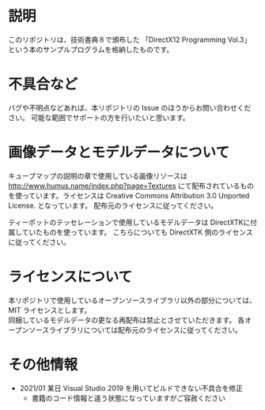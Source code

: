 # 説明

このリポジトリは、技術書典８で頒布した
「DirectX12 Programming Vol.3」という本のサンプルプログラムを格納したものです。

# 不具合など

バグや不明点などあれば、本リポジトリの Issue のほうからお問い合わせください。
可能な範囲でサポートの方を行いたいと思います。

# 画像データとモデルデータについて

キューブマップの説明の章で使用している画像リソースは http://www.humus.name/index.php?page=Textures にて配布されているものを使っています。ライセンスは Creative Commons Attribution 3.0 Unported License. となっています。 配布元のライセンスに従ってください。

ティーポットのテッセレーションで使用しているモデルデータは DirectXTKに付属していたものを使っています。 こちらについても DirectXTK 側のライセンスに従ってください。

# ライセンスについて

本リポジトリで使用しているオープンソースライブラリ以外の部分については、MIT ライセンスとします。  
同梱しているモデルデータの更なる再配布は禁止とさせていただきます。 
各オープンソースライブラリについては配布元のライセンスに従ってください。

# その他情報

- 2021/01 某日 Visual Studio 2019 を用いてビルドできない不具合を修正
    - 書籍のコード情報と違う状態になっていますがご容赦ください

